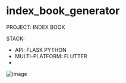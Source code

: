 # index_book_generator

PROJECT: INDEX BOOK

STACK:
- API: FLASK PYTHON
- MULTI-PLATFORM: FLUTTER
- 
![image](https://github.com/jackGetDev/index_book_generator/assets/57647314/fd25cf0b-756d-4a20-8828-969add54db19)
